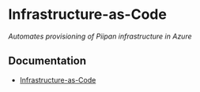 # Infrastructure-as-Code

*Automates provisioning of Piipan infrastructure in Azure*

## Documentation

* [Infrastructure-as-Code](../docs/iac.md)
